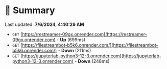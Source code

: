 # 📖 Summary
Last updated: **7/6/2024, 4:40:29 AM**

- `GET` [https://restreamer-09gx.onrender.com](https://restreamer-09gx.onrender.com) - **Up** (699ms)
- `GET` [https://filestreambot-b5k6.onrender.com/](https://filestreambot-b5k6.onrender.com/) - **Down** (211ms)
- `GET` [https://jupyterlab-python3-12-3.onrender.com](https://jupyterlab-python3-12-3.onrender.com) - **Down** (248ms)
